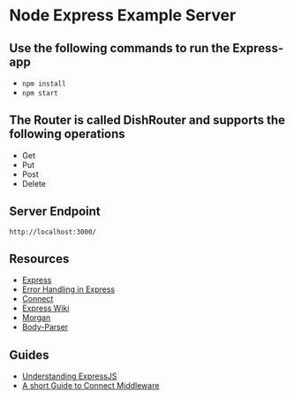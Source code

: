 # Node Express Example Server

## Use the following commands to run the Express-app
- `npm install`
- `npm start`

## The Router is called DishRouter and supports the following operations
- Get
- Put
- Post 
- Delete

## Server Endpoint

`http://localhost:3000/`

## Resources
- [Express](http://expressjs.com/)
- [Error Handling in Express](http://expressjs.com/tr/guide/error-handling.html)
- [Connect](https://github.com/senchalabs/connect)
- [Express Wiki](https://github.com/expressjs/express/wiki)
- [Morgan](https://github.com/expressjs/morgan)
- [Body-Parser](https://github.com/expressjs/morgan)

## Guides
- [Understanding ExpressJS](http://evanhahn.com/understanding-express/)
- [A short Guide to Connect Middleware](https://stephensugden.com/middleware_guide/)

